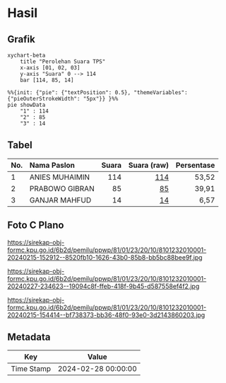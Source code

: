 # Hasil

## Grafik

```mermaid
xychart-beta
    title "Perolehan Suara TPS"
    x-axis [01, 02, 03]
    y-axis "Suara" 0 --> 114
    bar [114, 85, 14]
```

```mermaid
%%{init: {"pie": {"textPosition": 0.5}, "themeVariables": {"pieOuterStrokeWidth": "5px"}} }%%
pie showData
    "1" : 114
    "2" : 85
    "3" : 14
```

## Tabel

| No. | Nama Paslon    | Suara | Suara (raw) | Persentase |
|:--- |:-------------- | -----:| -----------:| ----------:|
| 1   | ANIES MUHAIMIN | 114   | [114][p-1]  | 53,52      |
| 2   | PRABOWO GIBRAN | 85    | [85][p-2]   | 39,91      |
| 3   | GANJAR MAHFUD  | 14    | [14][p-3]   | 6,57       |


[p-1]: https://github.com/gigit-pemilu/pemilu-2024-81-maluku/blob/main/pilpres/hitung-suara/sub/81-maluku/sub/01-maluku-tengah/sub/23-telutih/sub/2010-wolu/sub/001-tps/sub/paslon-1.txt
[p-2]: https://github.com/gigit-pemilu/pemilu-2024-81-maluku/blob/main/pilpres/hitung-suara/sub/81-maluku/sub/01-maluku-tengah/sub/23-telutih/sub/2010-wolu/sub/001-tps/sub/paslon-2.txt
[p-3]: https://github.com/gigit-pemilu/pemilu-2024-81-maluku/blob/main/pilpres/hitung-suara/sub/81-maluku/sub/01-maluku-tengah/sub/23-telutih/sub/2010-wolu/sub/001-tps/sub/paslon-3.txt

## Foto C Plano

https://sirekap-obj-formc.kpu.go.id/6b2d/pemilu/ppwp/81/01/23/20/10/8101232010001-20240215-152912--8520fb10-1626-43b0-85b8-bb5bc88bee9f.jpg

https://sirekap-obj-formc.kpu.go.id/6b2d/pemilu/ppwp/81/01/23/20/10/8101232010001-20240227-234623--19094c8f-ffeb-418f-9b45-d587558ef4f2.jpg

https://sirekap-obj-formc.kpu.go.id/6b2d/pemilu/ppwp/81/01/23/20/10/8101232010001-20240215-154414--bf738373-bb36-48f0-93e0-3d2143860203.jpg


## Metadata

| Key        | Value               |
| ---------- | ------------------- |
| Time Stamp | 2024-02-28 00:00:00 |



